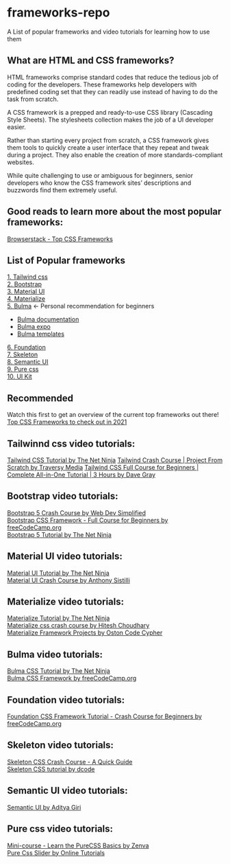 # frameworks-repo
A List of popular frameworks and video tutorials for learning how to use them

## What are HTML and CSS frameworks?
HTML frameworks comprise standard codes that reduce the tedious job of coding for the developers. These frameworks help developers with predefined coding set that they can readily use instead of having to do the task from scratch.  

A CSS framework is a prepped and ready-to-use CSS library (Cascading Style Sheets). The stylesheets collection makes the job of a UI developer easier.  

Rather than starting every project from scratch, a CSS framework gives them tools to quickly create a user interface that they repeat and tweak during a project. They also enable the creation of more standards-compliant websites.   

While quite challenging to use or ambiguous for beginners, senior developers who know the CSS framework sites’ descriptions and buzzwords find them extremely useful.  

## Good reads to learn more about the most popular frameworks:  
[Browserstack - Top CSS Frameworks](https://www.browserstack.com/guide/top-css-frameworks)  


## List of Popular frameworks

[1. Tailwind css](https://tailwindcss.com/)  
[2. Bootstrap](https://getbootstrap.com/)  
[3. Material UI](https://mui.com/)  
[4. Materialize](https://materializecss.com/)  
[5. Bulma](https://bulma.io/)  <- Personal recommendation for beginners  
+ [Bulma documentation](https://bulma.io/documentation/)    
+ [Bulma expo](https://bulma.io/expo/)  
+ [Bulma templates](https://bulmatemplates.github.io/bulma-templates/)  

[6. Foundation](https://get.foundation/)  
[7. Skeleton](http://getskeleton.com/)  
[8. Semantic UI](https://semantic-ui.com/)  
[9. Pure css](https://purecss.io/)  
[10. UI Kit](https://getuikit.com/)  

## Recommended
Watch this first to get an overview of the current top frameworks out there!
[Top CSS Frameworks to check out in 2021](https://youtu.be/N6SXu86bJ6I)  

## Tailwinnd css video tutorials:  
[Tailwind CSS Tutorial by The Net Ninja](https://youtube.com/playlist?list=PL4cUxeGkcC9gpXORlEHjc5bgnIi5HEGhw)
[Tailwind Crash Course | Project From Scratch by Traversy Media](https://youtu.be/dFgzHOX84xQ)
[Tailwind CSS Full Course for Beginners | Complete All-in-One Tutorial | 3 Hours by Dave Gray](https://youtu.be/lCxcTsOHrjo)  

## Bootstrap video tutorials:  
[Bootstrap 5 Crash Course by Web Dev Simplified](https://youtu.be/Jyvffr3aCp0)  
[Bootstrap CSS Framework - Full Course for Beginners by freeCodeCamp.org](https://youtu.be/-qfEOE4vtxE)  
[Bootstrap 5 Tutorial by The Net Ninja](https://youtube.com/playlist?list=PL4cUxeGkcC9joIM91nLzd_qaH_AimmdAR)  

## Material UI video tutorials:  
[Material UI Tutorial by The Net Ninja](https://youtube.com/playlist?list=PL4cUxeGkcC9gjxLvV4VEkZ6H6H4yWuS58)  
[Material UI Crash Course by Anthony Sistilli](https://youtu.be/_W3uuxDnySQ)  

## Materialize video tutorials:  
[Materialize Tutorial by The Net Ninja](https://youtube.com/playlist?list=PL4cUxeGkcC9gGrbtvASEZSlFEYBnPkmff)  
[Materialize css crash course by Hitesh Choudhary](https://youtube.com/playlist?list=PLRAV69dS1uWQMe-An4FwXoPAV7JLXBXmd)  
[Materialize Framework Projects by Oston Code Cypher](https://youtube.com/playlist?list=PLtdjDPuJNualRrb5yftaiiV163yzmNvrh)  

## Bulma video tutorials:  
[Bulma CSS Tutorial by The Net Ninja](https://youtube.com/playlist?list=PL4cUxeGkcC9iXItWKbaQxcyDT1u6E7a8a)  
[Bulma CSS Framework by freeCodeCamp.org](https://youtu.be/LBzZLzu2GKo)  

## Foundation video tutorials:  
[Foundation CSS Framework Tutorial - Crash Course for Beginners by freeCodeCamp.org](https://youtu.be/_drzb7j9Bg4)  

## Skeleton video tutorials:  
[Skeleton CSS Crash Course - A Quick Guide](https://youtu.be/KLQx2zLLVtE)  
[Skeleton CSS tutorial by dcode](https://youtube.com/playlist?list=PLVvjrrRCBy2LucxKovfKWrfuFYDhN4cw6)  

## Semantic UI video tutorials:  
[Semantic UI by Aditya Giri](https://youtube.com/playlist?list=PLpmFs3uMar_GPduK_EOcR3f-JajXDeayG)  

## Pure css video tutorials:  
[Mini-course - Learn the PureCSS Basics by Zenva](https://youtu.be/sC7LvdEVSuA)  
[Pure Css Slider by Online Tutorials](https://youtube.com/playlist?list=PL5e68lK9hEzfTVV5L4q-tf3OhJ6vDtZ6a)  

